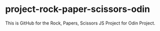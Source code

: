 # project-rock-paper-scissors-odin
This is GitHub for the Rock, Papers, Scissors JS Project for Odin Project.
